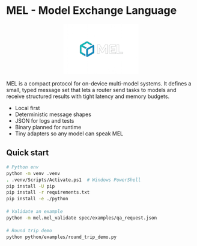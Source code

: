 # MEL - Model Exchange Language

<p align="center">
  <img src="assets/MEL_Small.png" alt="MEL Logo" width="200"/>
</p>

MEL is a compact protocol for on-device multi-model systems. It defines a small, typed message set that lets a router send tasks to models and receive structured results with tight latency and memory budgets.

- Local first
- Deterministic message shapes
- JSON for logs and tests
- Binary planned for runtime
- Tiny adapters so any model can speak MEL

## Quick start

```bash
# Python env
python -m venv .venv
. .venv/Scripts/Activate.ps1  # Windows PowerShell
pip install -U pip
pip install -r requirements.txt
pip install -e ./python

# Validate an example
python -m mel.mel_validate spec/examples/qa_request.json

# Round trip demo
python python/examples/round_trip_demo.py
